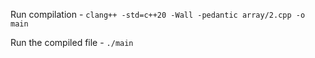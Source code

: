 Run compilation - `clang++ -std=c++20 -Wall -pedantic array/2.cpp -o main`

Run the compiled file - `./main`
